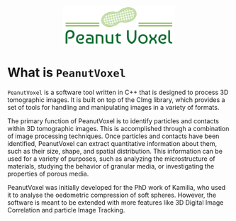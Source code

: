 <p align="center">
<img src="./PeanutVolex_logo.png" width="50%"/>
</p>

# What is `PeanutVoxel`

`PeanutVoxel` is a software tool written in C++ that is designed to process 3D tomographic images. It is built on top of the CImg library, which provides a set of tools for handling and manipulating images in a variety of formats.

The primary function of PeanutVoxel is to identify particles and contacts within 3D tomographic images. This is accomplished through a combination of image processing techniques. Once particles and contacts have been identified, PeanutVoxel can extract quantitative information about them, such as their size, shape, and spatial distribution. This information can be used for a variety of purposes, such as analyzing the microstructure of materials, studying the behavior of granular media, or investigating the properties of porous media.

PeanutVoxel was initially developed for the PhD work of Kamilia, who used it to analyse the oedometric compression of soft spheres.
However, the software is meant to be extended with more features like 3D Digital Image Correlation and particle Image Tracking.






 



